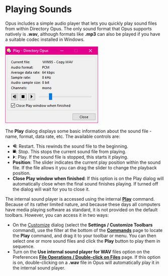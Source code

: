 # Playing Sounds

Opus includes a simple audio player that lets you quickly play sound files from within Directory Opus. The only sound format that Opus supports natively is **.wav**, although formats like **.mp3** can also be played if you have a suitable codec installed in Windows.

![](/Manual/images/media/play.png) 

The **Play** dialog displays some basic information about the sound file - name, format, data rate, etc. The available controls are:

- ![](/Manual/images/media/rewind.png): Restart. This rewinds the sound file to the beginning.
- ![](/Manual/images/media/stop.png): Stop. This stops the current sound file from playing.
- ![](/Manual/images/media/play_button.png): Play. If the sound file is stopped, this starts it playing.
- **Position**: The slider indicates the current play position within the sound file. If the file allows it you can drag the slider to change the playback position.
- **Close Play window when finished**: If this option is on the Play dialog will automatically close when the final sound finishes playing. If turned off the dialog will wait for you to close it.

The internal sound player is accessed using the internal **[Play](/Manual/reference/command_reference/internal_commands/play.md)** command. Because of its rather limited nature, and because these days all computers have media playing software as standard, it is not provided on the default toolbars. However, you can access it in two ways:

- On the [Customize](/Manual/customize/README.md) dialog (select the **Settings / Customize Toolbars** command), use the filter at the bottom of the **[Commands](/Manual/customize/the_customize_dialog/commands.md)** page to locate the **Play** command, and drag it to your toolbar or menu. You can then select one or more sound files and click the **Play** button to play them in sequence.
- Turn on the **Use internal sound player for WAV** files option on the Preferences **[File Operations / Double-click on Files](/Manual/preferences/preferences_categories/file_operations/double-click_files/README.md)** page. If this option is on, double-clicking on a **.wav** file in Opus will automatically play it in the internal sound player.
